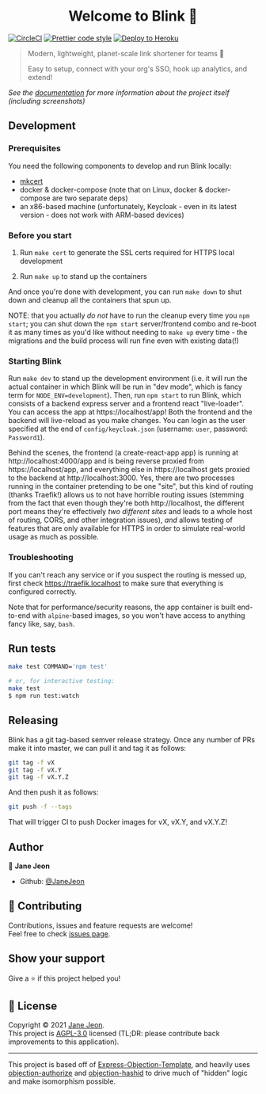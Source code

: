<h1 align="center">Welcome to Blink 👋</h1>

[![CircleCI](https://circleci.com/gh/JaneJeon/blink.svg?style=shield)](https://circleci.com/gh/JaneJeon/blink)
[![Prettier code style](https://img.shields.io/badge/code_style-prettier-ff69b4.svg)](https://github.com/prettier/prettier)
[![Deploy to Heroku](https://img.shields.io/badge/deploy%20to-heroku-6762a6)](https://heroku.com/deploy)

> Modern, lightweight, planet-scale link shortener for teams 🎉
>
> Easy to setup, connect with your org's SSO, hook up analytics, and extend!

_See the [documentation](https://docs.blink.rest) for more information about the project itself (including screenshots)_

## Development

### Prerequisites

You need the following components to develop and run Blink locally:

- [mkcert](https://github.com/FiloSottile/mkcert)
- docker & docker-compose (note that on Linux, docker & docker-compose are two separate deps)
- an x86-based machine (unfortunately, Keycloak - even in its latest version - does not work with ARM-based devices)

### Before you start

1. Run `make cert` to generate the SSL certs required for HTTPS local development

2. Run `make up` to stand up the containers

And once you're done with development, you can run `make down` to shut down and cleanup all the containers that spun up.

NOTE: that you actually _do not_ have to run the cleanup every time you `npm start`; you can shut down the `npm start` server/frontend combo and re-boot it as many times as you'd like without needing to `make up` every time - the migrations and the build process will run fine even with existing data(!)

### Starting Blink

Run `make dev` to stand up the development environment (i.e. it will run the actual container in which Blink will be run in "dev mode", which is fancy term for `NODE_ENV=development`). Then, run `npm start` to run Blink, which consists of a backend express server and a frontend react "live-loader". You can access the app at https://localhost/app! Both the frontend and the backend will live-reload as you make changes. You can login as the user specified at the end of `config/keycloak.json` (username: `user`, password: `Password1`).

Behind the scenes, the frontend (a create-react-app app) is running at http://localhost:4000/app and is being reverse proxied from https://localhost/app, and everything else in https://localhost gets proxied to the backend at http://localhost:3000. Yes, there are two processes running in the container pretending to be one "site", but this kind of routing (thanks Traefik!) allows us to not have horrible routing issues (stemming from the fact that even though they're both http://localhost, the different port means they're effectively _two different sites_ and leads to a whole host of routing, CORS, and other integration issues), _and_ allows testing of features that are only available for HTTPS in order to simulate real-world usage as much as possible.

### Troubleshooting

If you can't reach any service or if you suspect the routing is messed up, first check https://traefik.localhost to make sure that everything is configured correctly.

Note that for performance/security reasons, the app container is built end-to-end with `alpine`-based images, so you won't have access to anything fancy like, say, `bash`.

## Run tests

```sh
make test COMMAND='npm test'

# or, for interactive testing:
make test
$ npm run test:watch
```

## Releasing

Blink has a git tag-based semver release strategy. Once any number of PRs make it into master, we can pull it and tag it as follows:

```sh
git tag -f vX
git tag -f vX.Y
git tag -f vX.Y.Z
```

And then push it as follows:

```sh
git push -f --tags
```

That will trigger CI to push Docker images for vX, vX.Y, and vX.Y.Z!

## Author

👤 **Jane Jeon**

- Github: [@JaneJeon](https://github.com/JaneJeon)

## 🤝 Contributing

Contributions, issues and feature requests are welcome!  
Feel free to check [issues page](https://github.com/JaneJeon/blink/issues?q=is%3Aopen+is%3Aissue+-label%3Ablocked).

## Show your support

Give a ⭐️ if this project helped you!

## 📝 License

Copyright © 2021 [Jane Jeon](https://github.com/JaneJeon).<br />
This project is [AGPL-3.0](https://github.com/JaneJeon/blink/blob/master/LICENSE) licensed (TL;DR: please contribute back improvements to this application).

---

This project is based off of [Express-Objection-Template](https://github.com/JaneJeon/express-objection-template), and heavily uses [objection-authorize](https://github.com/JaneJeon/objection-authorize) and [objection-hashid](https://github.com/JaneJeon/objection-hashid) to drive much of "hidden" logic and make isomorphism possible.

